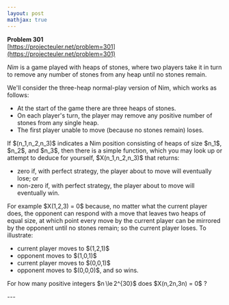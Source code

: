 ```yaml
---
layout: post
mathjax: true
---
```

**Problem 301**  
[https://projecteuler.net/problem=301](https://projecteuler.net/problem=301)

<p><dfn>Nim</dfn> is a game played with heaps of stones, where two players take it in turn to remove any number of stones from any heap until no stones remain.</p>

<p>We'll consider the three-heap normal-play version of Nim, which works as follows:</p>
<ul>
<li>At the start of the game there are three heaps of stones.</li>
<li>On each player's turn, the player may remove any positive number of stones from any single heap.</li>
<li>The first player unable to move (because no stones remain) loses.</li>
</ul>

<p>If $(n_1,n_2,n_3)$ indicates a Nim position consisting of heaps of size $n_1$, $n_2$, and $n_3$, then there is a simple function, which you may look up or attempt to deduce for yourself, $X(n_1,n_2,n_3)$ that returns:</p>

<ul>
<li>zero if, with perfect strategy, the player about to move will eventually lose; or</li>
<li>non-zero if, with perfect strategy, the player about to move will eventually win.</li>
</ul>

<p>For example $X(1,2,3) = 0$ because, no matter what the current player does, the opponent can respond with a move that leaves two heaps of equal size, at which point every move by the current player can be mirrored by the opponent until no stones remain; so the current player loses. To illustrate:</p>

<ul>
<li>current player moves to $(1,2,1)$</li>
<li>opponent moves to $(1,0,1)$</li>
<li>current player moves to $(0,0,1)$</li>
<li>opponent moves to $(0,0,0)$, and so wins.</li>
</ul>

<p>For how many positive integers $n \le 2^{30}$ does $X(n,2n,3n) = 0$ ?</p>
---
